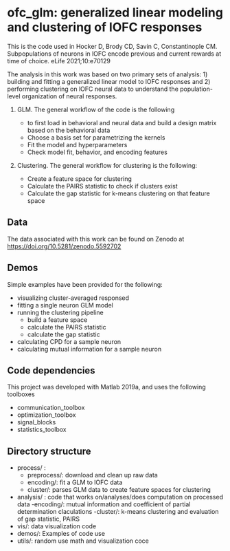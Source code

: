# ofc_glm: generalized linear modeling and clustering of lOFC responses

This is the code used in Hocker D, Brody CD, Savin C, Constantinople CM. Subpopulations of neurons in lOFC encode previous and current rewards at time of choice. eLife 2021;10:e70129

The analysis in this work was based on two primary sets of analysis: 1) building and fitting a generalized linear model to lOFC responses and 2) performing clustering on lOFC neural data to understand the population-level organization of neural responses. 

1. GLM. The general workflow of the code is the following
	- to first load in behavioral and neural data and build a design matrix based on the behavioral data 
	- Choose a basis set for parametrizing the kernels
	- Fit the model and hyperparameters
	- Check model fit, behavior, and encoding features
	
2. Clustering. The general workflow for clustering is the following:
	- Create a feature space for clustering
	- Calculate the PAIRS statistic to check if clusters exist
	- Calculate the gap statistic for k-means clustering on that feature space
	
## Data
The data associated with this work can be found on Zenodo at https://doi.org/10.5281/zenodo.5592702

## Demos
Simple examples have been provided for the following:
* visualizing cluster-averaged responsed
* fitting a single neuron GLM model
* running the clustering pipeline
	- build a feature space
	- calculate the PAIRS statistic
	- calculate the gap statistic
* calculating CPD for a sample neuron
* calculating mutual information for a sample neuron


## Code dependencies
This project was developed with Matlab 2019a, and uses the following toolboxes
+ communication_toolbox
+ optimization_toolbox
+ signal_blocks
+ statistics_toolbox

## Directory structure
- process/ : 
	- preprocess/: download and clean up raw data
	- encoding/: fit a GLM to lOFC data
	- cluster/: parses GLM data to create feature spaces for clustering
- analysis/ : code that works on/analyses/does computation on processed data
	-encoding/: mutual information and coefficient of partial determination claculations
	-cluster/: k-means clustering and evaluation of gap statistic, PAIRS
- vis/: data visualization code
- demos/: Examples of code use
- utils/: random use math and visualization coce


